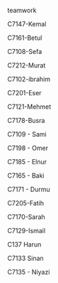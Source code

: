 teamwork

C7147-Kemal

C7161-Betul

C7108-Sefa

C7212-Murat

C7102-ibrahim

C7201-Eser

C7121-Mehmet

C7178-Busra

C7109 - Sami

C7198 - Omer

C7185 - Elnur

C7165 - Baki

C7171 - Durmu

C7205-Fatih

C7170-Sarah

C7129-Ismail

C137 Harun

C7133 Sinan

C7135 - Niyazi
